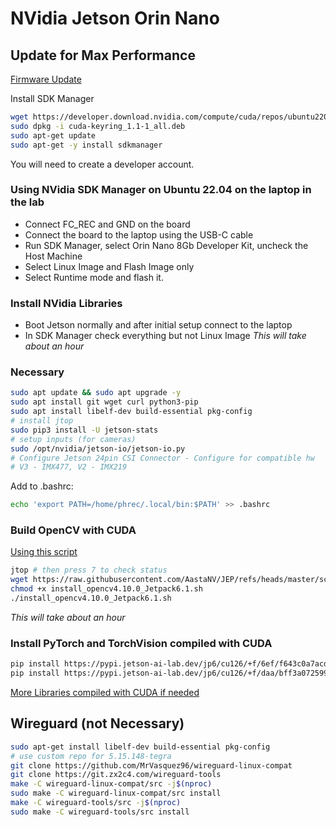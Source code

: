 # NVidia Jetson Orin Nano

## Update for Max Performance

[Firmware Update](https://developer.nvidia.com/embedded/learn/get-started-jetson-orin-nano-devkit#firmware)

Install SDK Manager

```bash
wget https://developer.download.nvidia.com/compute/cuda/repos/ubuntu2204/x86_64/cuda-keyring_1.1-1_all.deb
sudo dpkg -i cuda-keyring_1.1-1_all.deb
sudo apt-get update
sudo apt-get -y install sdkmanager
```

You will need to create a developer account.

### Using NVidia SDK Manager on Ubuntu 22.04 on the laptop in the lab

- Connect FC_REC and GND on the board
- Connect the board to the laptop using the USB-C cable
- Run SDK Manager, select Orin Nano 8Gb Developer Kit, uncheck the Host Machine
- Select Linux Image and Flash Image only
- Select Runtime mode and flash it.

### Install NVidia Libraries

- Boot Jetson normally and after initial setup connect to the laptop
- In SDK Manager check everything but not Linux Image
*This will take about an hour*

### Necessary

```bash
sudo apt update && sudo apt upgrade -y
sudo apt install git wget curl python3-pip
sudo apt install libelf-dev build-essential pkg-config
# install jtop
sudo pip3 install -U jetson-stats
# setup inputs (for cameras)
sudo /opt/nvidia/jetson-io/jetson-io.py
# Configure Jetson 24pin CSI Connector - Configure for compatible hw
# V3 - IMX477, V2 - IMX219
```

Add to .bashrc:

```bash
echo 'export PATH=/home/phrec/.local/bin:$PATH' >> .bashrc
```

### Build OpenCV with CUDA

[Using this script](https://github.com/AastaNV/JEP/blob/master/script/install_opencv4.10.0_Jetpack6.1.sh)

```bash
jtop # then press 7 to check status
wget https://raw.githubusercontent.com/AastaNV/JEP/refs/heads/master/script/install_opencv4.10.0_Jetpack6.1.sh
chmod +x install_opencv4.10.0_Jetpack6.1.sh
./install_opencv4.10.0_Jetpack6.1.sh
```

*This will take about an hour*

### Install PyTorch and TorchVision compiled with CUDA

```bash
pip install https://pypi.jetson-ai-lab.dev/jp6/cu126/+f/6ef/f643c0a7acda9/torch-2.7.0-cp310-cp310-linux_aarch64.whl#sha256=6eff643c0a7acda92734cc798338f733ff35c7df1a4434576f5ff7c66fc97319
pip install https://pypi.jetson-ai-lab.dev/jp6/cu126/+f/daa/bff3a07259968/torchvision-0.22.0-cp310-cp310-linux_aarch64.whl#sha256=daabff3a0725996886b92e4b5dd143f5750ef4b181b5c7d01371a9185e8f0402
```

[More Libraries compiled with CUDA if needed](https://pypi.jetson-ai-lab.dev/jp6/cu126)

## Wireguard (not Necessary)

```bash
sudo apt-get install libelf-dev build-essential pkg-config
# use custom repo for 5.15.148-tegra
git clone https://github.com/MrVasquez96/wireguard-linux-compat
git clone https://git.zx2c4.com/wireguard-tools
make -C wireguard-linux-compat/src -j$(nproc)
sudo make -C wireguard-linux-compat/src install
make -C wireguard-tools/src -j$(nproc)
sudo make -C wireguard-tools/src install
```
